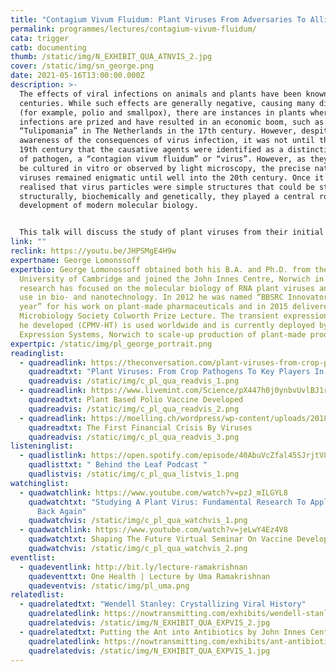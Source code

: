 ```yaml
---
title: "Contagium Vivum Fluidum: Plant Viruses From Adversaries To Allies"
permalink: programmes/lectures/contagium-vivum-fluidum/
cata: trigger
catb: documenting
thumb: /static/img/N_EXHIBIT_QUA_ATNVIS_2.jpg
cover: /static/img/sn_george.png
date: 2021-05-16T13:00:00.000Z
description: >-
  The effects of viral infections on animals and plants have been known for
  centuries. While such effects are generally negative, causing many diseases
  (for example, polio and smallpox), there are instances in plants where virus
  infections are prized and have resulted in an economic boom, such as
  “Tulipomania” in The Netherlands in the 17th century. However, despite
  awareness of the consequences of virus infection, it was not until the late
  19th century that the causative agents were identified as a distinctive class
  of pathogen, a “contagion vivum fluidum” or “virus”. However, as they cannot
  be cultured in vitro or observed by light microscopy, the precise nature of
  viruses remained enigmatic until well into the 20th century. Once it was
  realised that virus particles were simple structures that could be studied
  structurally, biochemically and genetically, they played a central role in the
  development of modern molecular biology. 


  This talk will discuss the study of plant viruses from their initial characterisation as disease-causing organisms, through their role in our understanding of virus structures and genetics, to their current deployment for combatting animal diseases through the creation of novel vaccines, diagnostic reagents and anti-cancer therapies. We’ve come a long way since viruses were first recognised approximately 120 years ago!
link: ""
reclink: https://youtu.be/JHPSMgE4H9w
expertname: George Lomonssoff
expertbio: George Lomonossoff obtained both his B.A. and Ph.D. from the
  University of Cambridge and joined the John Innes Centre, Norwich in 1980. His
  research has focused on the molecular biology of RNA plant viruses and their
  use in bio- and nanotechnology. In 2012 he was named “BBSRC Innovator of the
  year” for his work on plant-made pharmaceuticals and in 2015 delivered the
  Microbiology Society Colworth Prize Lecture. The transient expression system
  he developed (CPMV-HT) is used worldwide and is currently deployed by Leaf
  Expression Systems, Norwich to scale-up production of plant-made products.
expertpic: /static/img/pl_george_portrait.png
readinglist:
  - quadreadlink: https://theconversation.com/plant-viruses-from-crop-pathogens-to-key-players-in-bio-nanotechnology-47235
    quadreadtxt: "Plant Viruses: From Crop Pathogens To Key Players In Bio-Nanotechnology"
    quadreadvis: /static/img/c_pl_qua_readvis_1.png
  - quadreadlink: https://www.livemint.com/Science/pX447h0j0ynbvUvlBJ1rZM/Plant-based-polio-vaccine-developed-scientists.html
    quadreadtxt: Plant Based Polio Vaccine Developed
    quadreadvis: /static/img/c_pl_qua_readvis_2.png
  - quadreadlink: https://moelling.ch/wordpress/wp-content/uploads/2018/01/Rev_Roum-_Tulipomania-3.pdf
    quadreadtxt: The First Financial Crisis By Viruses
    quadreadvis: /static/img/c_pl_qua_readvis_3.png
listeninglist:
  - quadlistlink: https://open.spotify.com/episode/40AbuVcZfal45SJrjtV8HL
    quadlisttxt: " Behind the Leaf Podcast "
    quadlistvis: /static/img/c_pl_qua_listvis_1.png
watchinglist:
  - quadwatchlink: https://www.youtube.com/watch?v=pzJ_mILGYL8
    quadwatchtxt: "Studying A Plant Virus: Fundamental Research To Application And
      Back Again"
    quadwatchvis: /static/img/c_pl_qua_watchvis_1.png
  - quadwatchlink: https://www.youtube.com/watch?v=jeLwY4Ez4V8
    quadwatchtxt: Shaping The Future Virtual Seminar On Vaccine Development
    quadwatchvis: /static/img/c_pl_qua_watchvis_2.png
eventlist:
  - quadeventlink: http://bit.ly/lecture-ramakrishnan
    quadeventtxt: One Health | Lecture by Uma Ramakrishnan
    quadeventvis: /static/img/pl_uma.png
relatedlist:
  - quadrelatedtxt: "Wendell Stanley: Crystallizing Viral History"
    quadrelatedlink: https://nowtransmitting.com/exhibits/wendell-stanley/
    quadrelatedvis: /static/img/N_EXHIBIT_QUA_EXPVIS_2.jpg
  - quadrelatedtxt: Putting the Ant into Antibiotics by John Innes Centre
    quadrelatedlink: https://nowtransmitting.com/exhibits/ant-antibiotics/
    quadrelatedvis: /static/img/N_EXHIBIT_QUA_EXPVIS_1.jpg
---
```

